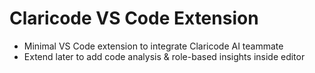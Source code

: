 # Claricode VS Code Extension

- Minimal VS Code extension to integrate Claricode AI teammate
- Extend later to add code analysis & role-based insights inside editor
